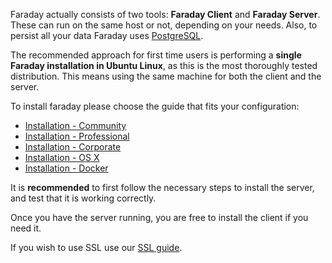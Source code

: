 Faraday actually consists of two tools: **Faraday Client** and **Faraday Server**. These can run on the same host or not, depending on your needs. Also, to persist all your data Faraday uses [PostgreSQL](https://www.postgresql.org/).

The recommended approach for first time users is performing a **single Faraday installation in Ubuntu Linux**, as this is the most thoroughly tested distribution. This means using the same machine for both the client and the server.

To install faraday please choose the guide that fits your configuration:
 * [Installation - Community](https://github.com/infobyte/faraday/wiki/installation-community)
 * [Installation - Professional](https://github.com/infobyte/faraday/wiki/installation-pro)
 * [Installation - Corporate](https://github.com/infobyte/faraday/wiki/installation-corp)
 * [Installation - OS X](https://github.com/infobyte/faraday/wiki/Installation-OSX)
 * [Installation - Docker](https://github.com/infobyte/faraday/wiki/installation-docker)

It is **recommended** to first follow the necessary steps to install the server, and test that it is working correctly.

Once you have the server running, you are free to install the client if you need it.

If you wish to use SSL use our [SSL guide](https://github.com/infobyte/faraday/wiki/SSL).

